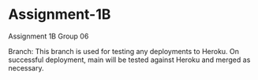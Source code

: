 # Assignment-1B
Assignment 1B 
Group 06

Branch: This branch is used for testing any deployments to Heroku. On successful deployment, main will be tested against Heroku and merged as necessary. 
